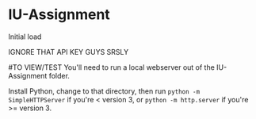 # IU-Assignment
Initial load

IGNORE THAT API KEY GUYS SRSLY

#TO VIEW/TEST
You'll need to run a local webserver out of the IU-Assignment folder.

Install Python, change to that directory, then run `python -m SimpleHTTPServer` if you're < version 3, or `python -m http.server` if you're >= version 3.
